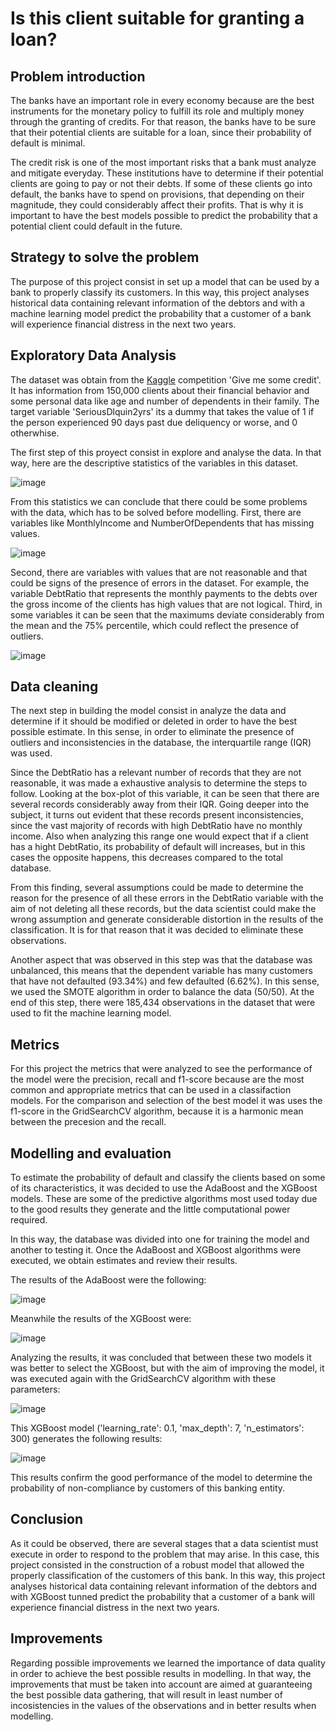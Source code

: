 # Is this client suitable for granting a loan?

## Problem introduction

The banks have an important role in every economy because are the best instruments for the monetary policy to fulfill its role and multiply money through the granting of credits. For that reason, the banks have to be sure that their potential clients are suitable for a loan, since their probability of default is minimal.

The credit risk is one of the most important risks that a bank must analyze and mitigate everyday. These institutions have to determine if their potential clients are going to pay or not their debts. If some of these clients go into default, the banks have to spend on provisions, that depending on their magnitude, they could considerably affect their profits. That is why it is important to have the best models possible to predict the probability that a potential client could default in the future.

## Strategy to solve the problem

The purpose of this project consist in set up a model that can be used by a bank to properly classify its customers. In this way, this project analyses historical data containing relevant information of the debtors and with a machine learning model predict the probability that a customer of a bank will experience financial distress in the next two years.

## Exploratory Data Analysis

The dataset was obtain from the [Kaggle](https://www.kaggle.com/c/GiveMeSomeCredit) competition 'Give me some credit'. It has information from 150,000 clients about their financial behavior and some personal data like age and number of dependents in their family. The target variable 'SeriousDlquin2yrs' its a dummy that takes the value of 1 if the person experienced 90 days past due deliquency or worse, and 0 otherwhise.

The first step of this proyect consist in explore and analyse the data. In that way, here are the descriptive statistics of the variables in this dataset.

![image](https://user-images.githubusercontent.com/89614195/173729531-1dfd5d8a-e64f-43c9-ab22-e9b1da7022cc.png)

From this statistics we can conclude that there could be some problems with the data, which has to be solved before modelling. First, there are variables like MonthlyIncome and NumberOfDependents that has missing values.

![image](https://user-images.githubusercontent.com/89614195/173729423-94c5c50f-6ec9-4d1f-8bb3-fc2fd0467ca8.png)

Second, there are variables with values that are not reasonable and that could be signs of the presence of errors in the dataset. For example, the variable DebtRatio that represents the monthly payments to the debts over the gross income of the clients has high values that are not logical. Third, in some variables it can be seen that the maximums deviate considerably from the mean and the 75% percentile, which could reflect the presence of outliers.

![image](https://user-images.githubusercontent.com/89614195/173733064-dbf05c72-87ad-486a-a9eb-fdb5ae94272b.png)

## Data cleaning

The next step in building the model consist in analyze the data and determine if it should be modified or deleted in order to have the best possible estimate. In this sense, in order to eliminate the presence of outliers and inconsistencies in the database, the interquartile range (IQR) was used.

Since the DebtRatio has a relevant number of records that they are not reasonable, it was made a exhaustive analysis to determine the steps to follow. Looking at the box-plot of this variable, it can be seen that there are several records considerably away from their IQR. Going deeper into the subject, it turns out
evident that these records present inconsistencies, since the vast majority of records with high DebtRatio have no monthly income. Also when analyzing this range one would expect that if a client has a hight DebtRatio, its probability of default will increases, but in this cases the opposite happens, this decreases compared to the total database.

From this finding, several assumptions could be made to determine the reason for the presence of all these errors in the DebtRatio variable with the aim of not deleting all these records, but the data scientist could make the wrong assumption and generate considerable distortion in the results of the classification. It is for that reason that it was decided to eliminate these observations.

Another aspect that was observed in this step was that the database was unbalanced, this means that the dependent variable has many customers that have not defaulted (93.34%) and few defaulted (6.62%). In this sense, we used the SMOTE algorithm in order to balance the data (50/50). At the end of this step, there were 185,434 observations in the dataset that were used to fit the machine learning model.

## Metrics

For this project the metrics that were analyzed to see the performance of the model were the precision, recall and f1-score because are the most common and appropriate metrics that can be used in a classifaction models. For the comparison and selection of the best model it was uses the f1-score in the GridSearchCV algorithm, because it is a harmonic mean between the precesion and the recall.

## Modelling and evaluation

To estimate the probability of default and classify the clients based on some of its characteristics, it was decided to use the AdaBoost and the XGBoost models.
These are some of the predictive algorithms most used today due to the good results they generate and the little computational power required.

In this way, the database was divided into one for training the model and another to testing it. Once the AdaBoost and XGBoost algorithms were executed, we obtain
estimates and review their results.

The results of the AdaBoost were the following:

![image](https://user-images.githubusercontent.com/89614195/173738192-c2f4bcf0-a911-4d72-92ed-9f7d2076071d.png)

Meanwhile the results of the XGBoost were:

![image](https://user-images.githubusercontent.com/89614195/173738229-9ed131f2-8579-478e-a677-59b99b05496d.png)

Analyzing the results, it was concluded that between these two models it was better to select the XGBoost, but with the aim of improving the model, it was executed again with the GridSearchCV algorithm with these parameters:

![image](https://user-images.githubusercontent.com/89614195/173738734-cdd0fa94-ff2d-4a76-9e03-8bc806155422.png)

This XGBoost model ('learning_rate': 0.1, 'max_depth': 7, 'n_estimators': 300) generates the following results:

![image](https://user-images.githubusercontent.com/89614195/173738782-6419a30a-be38-4a8d-a8fe-3e4dea9bb56f.png)

This results confirm the good performance of the model to determine the probability of non-compliance by customers of this banking entity.

## Conclusion  

As it could be observed, there are several stages that a data scientist must execute in order to respond to the problem that may arise. In this case, this project consisted in the construction of a robust model that allowed the properly classification of the customers of this bank. In this way, this project analyses historical data containing relevant information of the debtors and with XGBoost tunned predict the probability that a customer of a bank will experience financial distress in the next two years.

## Improvements

Regarding possible improvements we learned the importance of data quality in order to achieve the best possible results in modelling. In that way, the improvements that must be taken into account are aimed at guaranteeing the best possible data gathering, that will result in least number of incosistencies in the values of the observations and in better results when modelling.
